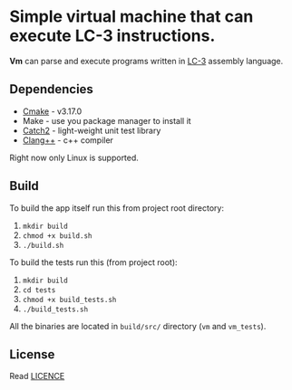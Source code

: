 # Simple virtual machine that can execute LC-3 instructions. 

**Vm** can parse and execute programs written in [LC-3](https://www.cs.utexas.edu/users/fussell/cs310h/lectures/Lecture_10-310h.pdf) assembly language.

## Dependencies

- [Cmake](https://gitlab.kitware.com/cmake/cmake) - v3.17.0
- Make - use you package manager to install it
- [Catch2](https://github.com/catchorg/Catch2) - light-weight unit test library
- [Clang++](https://github.com/llvm/llvm-project) - c++ compiler

Right now only Linux is supported.

## Build

To build the app itself run this from project root directory:  
1. `mkdir build`
2. `chmod +x build.sh`
3. `./build.sh`

To build the tests run this (from project root):
1. `mkdir build`
2. `cd tests`
3. `chmod +x build_tests.sh`
4. `./build_tests.sh`

All the binaries are located in `build/src/` directory (`vm` and `vm_tests`).

## License

Read [LICENCE](https://github.com/TamplierS1/vm/blob/master/LICENSE)